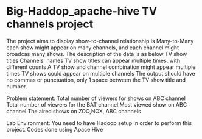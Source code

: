 # Big-Haddop_apache-hive TV channels project
The project aims to display show-to-channel relationship is Many-to-Many each show might appear on many channels, and each channel might broadcas many shows.
The description of the data is as below
   TV show titles
   Channels' names
   TV show titles can appear multiple times, with different counts
   A TV show and channel combination might appear multiple times
   TV shows could appear on multiple channels
   The output should have no commas or punctuation, only 1 space between the TV show title and number.

Problem statement:
Total number of viewers for shows on ABC channel
Total number of viewers for the BAT channel
Most viewed show on ABC channel
The aired shows on ZOO,NOX, ABC channels 

Lab Environment: 
You need to have Hadoop setup in order to perform this project. 
Codes done using Apace Hive
